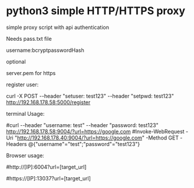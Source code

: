 # python3 simple HTTP/HTTPS proxy
simple proxy script with api authentication

Needs pass.txt file

username:bcryptpasswordHash

optional

server.pem for https

register user:

curl -X POST  --header "setuser: test123" --header "setpwd: test123" http://192.168.178.58:5000/register

terminal Usage:

#curl --header "username: test" --header "password: test123" http://192.168.178.58:9004/?url=https://google.com
#Invoke-WebRequest -Uri "http://192.168.178.40:9004/?url=https://google.com" -Method GET -Headers @{"username"="test";"password"="test123"}

Browser usage:

#http://[IP]:6004?url=[target_url]

#https://[IP]:13037?url=[target_url]
